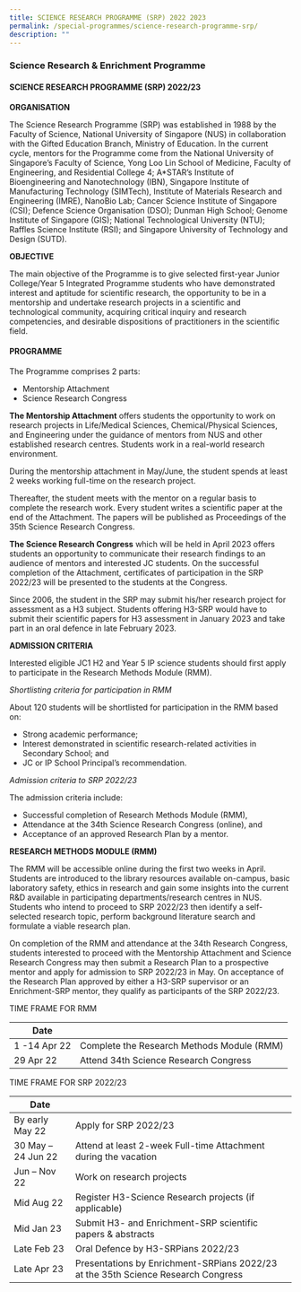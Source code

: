 ```yaml
---
title: SCIENCE RESEARCH PROGRAMME (SRP) 2022 2023
permalink: /special-programmes/science-research-programme-srp/
description: ""
---
```

### Science Research & Enrichment Programme

#### **SCIENCE RESEARCH PROGRAMME (SRP) 2022/23**

**ORGANISATION**

The Science Research Programme (SRP) was established in 1988 by the Faculty of Science, National University of Singapore (NUS) in collaboration with the Gifted Education Branch, Ministry of Education.  In the current cycle, mentors for the Programme come from the National University of Singapore’s Faculty of Science, Yong Loo Lin School of Medicine, Faculty of Engineering, and Residential College 4; A*STAR’s Institute of Bioengineering and Nanotechnology (IBN), Singapore Institute of Manufacturing Technology (SIMTech), Institute of Materials Research and Engineering (IMRE), NanoBio Lab; Cancer Science Institute of Singapore (CSI); Defence Science Organisation (DSO); Dunman High School; Genome Institute of Singapore (GIS); National Technological University (NTU); Raffles Science Institute (RSI); and Singapore University of Technology and Design (SUTD).

 

**OBJECTIVE**

The main objective of the Programme is to give selected first-year Junior College/Year 5 Integrated Programme students who have demonstrated interest and aptitude for scientific research, the opportunity to be in a mentorship and undertake research projects in a scientific and technological community, acquiring critical inquiry and research competencies, and desirable dispositions of practitioners in the scientific field.

 

#### PROGRAMME

The Programme comprises 2 parts:

* Mentorship Attachment
* Science Research Congress
 

**The Mentorship Attachment** offers students the opportunity to work on research projects in Life/Medical Sciences, Chemical/Physical Sciences, and Engineering under the guidance of mentors from NUS and other established research centres.  Students work in a real-world research environment.

During the mentorship attachment in May/June, the student spends at least 2 weeks working full-time on the research project.

Thereafter, the student meets with the mentor on a regular basis to complete the research work.  Every student writes a scientific paper at the end of the Attachment.  The papers will be published as Proceedings of the 35th Science Research Congress.

 

**The Science Research Congress** which will be held in April 2023 offers students an opportunity to communicate their research findings to an audience of mentors and interested JC students.  On the successful completion of the Attachment, certificates of participation in the SRP 2022/23 will be presented to the students at the Congress.

Since 2006, the student in the SRP may submit his/her research project for assessment as a H3 subject.  Students offering H3-SRP would have to submit their scientific papers for H3 assessment in January 2023 and take part in an oral defence in late February 2023.

 

**ADMISSION CRITERIA**

Interested eligible JC1 H2 and Year 5 IP science students should first apply to participate in the Research Methods Module (RMM).

*Shortlisting criteria for participation in RMM*

About 120 students will be shortlisted for participation in the RMM based on:

* Strong academic performance;
* Interest demonstrated in scientific research-related activities in Secondary School; and
* JC or IP School Principal’s recommendation.


*Admission criteria to SRP 2022/23*

The admission criteria include:

* Successful completion of Research Methods Module (RMM),
* Attendance at the 34th Science Research Congress (online), and
* Acceptance of an approved Research Plan by a mentor.


**RESEARCH METHODS MODULE (RMM)**

The RMM will be accessible online during the first two weeks in April. Students are introduced to the library resources available on-campus, basic laboratory safety, ethics in research and gain some insights into the current R&D available in participating departments/research centres in NUS.  Students who intend to proceed to SRP 2022/23 then identify a self-selected research topic, perform background literature search and formulate a viable research plan.

On completion of the RMM and attendance at the 34th Research Congress, students interested to proceed with the Mentorship Attachment and Science Research Congress may then submit a Research Plan to a prospective mentor and apply for admission to SRP 2022/23 in May.  On acceptance of the Research Plan approved by either a H3-SRP supervisor or an Enrichment-SRP mentor, they qualify as participants of the SRP 2022/23.

 

TIME FRAME FOR RMM

| Date |  |
|---|---|
| 1 -14 Apr 22 | Complete the Research Methods Module (RMM) |
| 29 Apr 22 | Attend 34th Science Research Congress |

TIME FRAME FOR SRP 2022/23

| Date |  |
|---|---|
| By early May 22 | Apply for SRP 2022/23 |
| 30 May – 24 Jun 22 | Attend at least 2-week Full-time Attachment during the vacation |
| Jun – Nov 22 | Work on research projects |
| Mid Aug 22 | Register H3-Science Research projects (if applicable) |
| Mid Jan 23 | Submit H3- and Enrichment-SRP scientific papers & abstracts |
| Late Feb 23 | Oral Defence by H3-SRPians 2022/23 |
| Late Apr 23 | Presentations by Enrichment-SRPians 2022/23 at the 35th Science Research Congress |